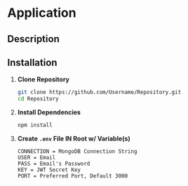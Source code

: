 # Application

## Description


## Installation

1. **Clone Repository**
    ```sh
    git clone https://github.com/Username/Repository.git
    cd Repository
    ```

2. **Install Dependencies**
    ```sh
    npm install
    ```

3. **Create `.env` File IN Root w/ Variable(s)**
    ```plaintext
    CONNECTION = MongoDB Connection String
    USER = Email
    PASS = Email's Password
    KEY = JWT Secret Key
    PORT = Preferred Port, Default 3000
    ```

